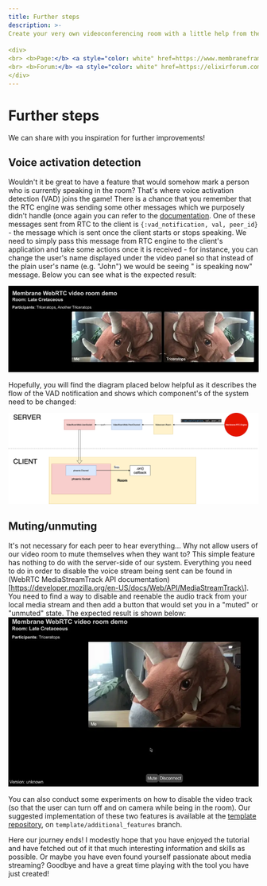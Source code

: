 ```yaml
---
title: Further steps
description: >-
Create your very own videoconferencing room with a little help from the Membrane Framework!

<div>
<br> <b>Page:</b> <a style="color: white" href=https://www.membraneframework.org/>Membrane Framework</a>
<br> <b>Forum:</b> <a style="color: white" href=https://elixirforum.com/c/elixir-framework-forums/membrane-forum/104/>Membrane Forum</a>
</div>
---
```


# Further steps
We can share with you inspiration for further improvements!
## Voice activation detection
Wouldn't it be great to have a feature that would somehow mark a person who is currently speaking in the room? That's where voice activation detection (VAD) joins the game!
There is a chance that you remember that the RTC engine was sending some other messages which we purposely didn't handle (once again you can refer to the [documentation](https://hexdocs.pm/membrane_rtc_engine/Membrane.RTC.Engine.html#module-messages]). One of these messages sent from RTC to the client is ```{:vad_notification, val, peer_id}``` - the message which is sent once the client starts or stops speaking. We need to simply pass this message from RTC engine to the client's application and take some actions once it is received - for instance, you can change the user's name displayed under the video panel so that instead of the plain user's name (e.g. "John") we would be seeing "<user> is speaking now" message.
Below you can see what is the expected result:

![VAD example](assets/records/vad.webp "VAD example")

Hopefully, you will find the diagram placed below helpful as it describes the flow of the VAD notification and shows which component's of the system need to be changed:

![VAD Flow Scheme](assets/images/vad_flow_scheme.png "VAD flow scheme")

## Muting/unmuting

It's not necessary for each peer to hear everything...
Why not allow users of our video room to mute themselves when they want to?
This simple feature has nothing to do with the server-side of our system. Everything you need to do in order to disable the voice stream being sent can be found in (WebRTC MediaStreamTrack API documentation)\[https://developer.mozilla.org/en-US/docs/Web/API/MediaStreamTrack\]. You need to find a way to disable and reenable the audio track from your local media stream and then add a button that would set you in a "muted" or "unmuted" state. The expected result is shown below:
![Mute example](assets/records/mute.webp "mute example")

You can also conduct some experiments on how to disable the video track (so that the user can turn off and on camera while being in the room).
Our suggested implementation of these two features is available at the [template repository](https://github.com/membrane_framework/membrane_videoroom_tutorial/), on `template/additional_features` branch.

Here our journey ends! I modestly hope that you have enjoyed the tutorial and have fetched out of it that much interesting information and skills as possible. Or maybe you have even found yourself passionate about media streaming? Goodbye and have a great time playing with the tool you have just created!
